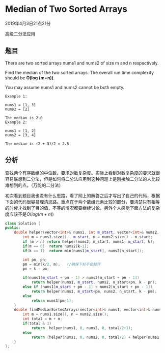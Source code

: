 # Median of Two Sorted Arrays

2019年4月3日21点21分

高级二分法应用

## 题目

There are two sorted arrays nums1 and nums2 of size m and n respectively.

Find the median of the two sorted arrays. The overall run time complexity should be **O(log (m+n))**.

You may assume nums1 and nums2 cannot be both empty.

```
Example 1:

nums1 = [1, 3]
nums2 = [2]

The median is 2.0
Example 2:

nums1 = [1, 2]
nums2 = [3, 4]

The median is (2 + 3)/2 = 2.5
```

## 分析

查找两个有序数组的中位数，要求对数复杂度。实际上看到对数复杂度的要求就很容易联想到二分法，但是如何将二分法应用到这种问题上是刚接触二分法的人比较难想到的点。（万能的二分法）

初次看到题目我也没有什么思路，看了网上的解答之后才写出了自己的代码，根据下面的代码很容易理清思路。重点在于两个数组元素比较的部分，要清楚只有相等的时候才找到了目的值，不等的情况都要继续讨论。另外个人感觉下面方法的复杂度应该不是$O(log (m+n))$

```cpp
class Solution {
public:
    double helper(vector<int>& nums1, int m_start, vector<int>& nums2, int n_start, int k){
        int m = nums1.size() - m_start, n = nums2.size() - n_start;
        if (m > n) return helper(nums2, n_start, nums1, m_start, k);    //常用处理方式，确保m始终小于等于n
        if(m == 0)  return nums2[k-1];                                  //查找完一个数组之后
        if(k == 1)  return min(nums1[m_start], nums2[n_start]);                     //递归基

        int pm, pn;
        pm = min(k/2, m);   //确保下标不会越界
        pn = k - pm;

        if(nums1[m_start + pm - 1] > nums2[n_start + pn - 1])
            return helper(nums1, m_start, nums2, n_start+pn, k - pn);
        else if (nums1[m_start + pm - 1] < nums2[n_start + pn - 1])
            return helper(nums1, m_start+pm, nums2, n_start, k - pm);
        else
            return nums1[pm-1];
    }
    double findMedianSortedArrays(vector<int>& nums1, vector<int>& nums2) {
        int m = nums1.size(), n = nums2.size();
        int total = m + n;
        if(total & 1)
            return  helper(nums1, 0, nums2, 0, total/2+1);
        else
            return (helper(nums1, 0, nums2, 0, total/2) + helper(nums1, 0, nums2, 0, total/2+1)) / 2.0;
    }
};
```